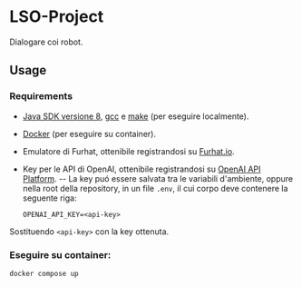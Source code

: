 # LSO-Project
Dialogare coi robot.

## Usage
  ### Requirements
  - [Java SDK versione 8](https://adoptium.net/temurin/releases/?package=jdk&version=8), [gcc](https://gcc.gnu.org/) e [make](https://www.gnu.org/software/make/) (per eseguire localmente).
  - [Docker](https://www.docker.com/) (per eseguire su container).
  - Emulatore di Furhat, ottenibile registrandosi su [Furhat.io](https://furhat.io/).
  - Key per le API di OpenAI, ottenibile registrandosi su [OpenAI API Platform](https://openai.com/api/). 
  -- La key puó essere salvata tra le variabili d'ambiente, oppure nella root della repository, in un file `.env`, il cui corpo deve contenere la seguente riga:
  
    `OPENAI_API_KEY=<api-key>`
    
  Sostituendo `<api-key>` con la key ottenuta.


  ### Eseguire su container:
  `docker compose up`
